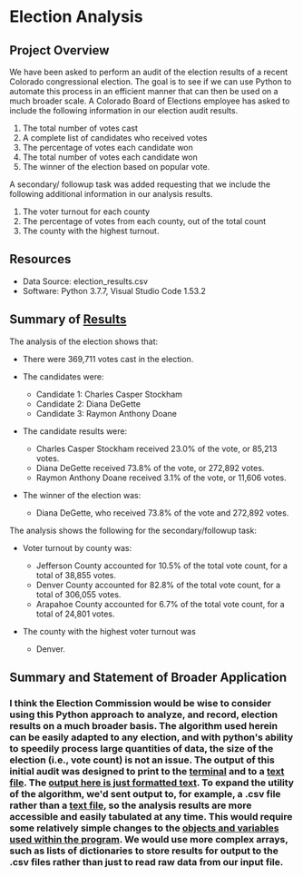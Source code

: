 # Election Analysis

## Project Overview
We have been asked to perform an audit of the election results of a recent Colorado congressional election.  The goal is to see if we can use Python to automate this process in an efficient manner that can then be used on a much broader scale.  A Colorado Board of Elections employee has asked to include the following information in our election audit results.  
 1. The total number of votes cast
 2. A complete list of candidates who received votes
 3. The percentage of votes each candidate won
 4. The total number of votes each candidate won
 5. The winner of the election based on popular vote. 

A secondary/ followup task was added requesting that we include the following additional information in our analysis results.
 1. The voter turnout for each county
 2. The percentage of votes from each county, out of the total count
 3. The county with the highest turnout.

## Resources
- Data Source: election_results.csv
- Software: Python 3.7.7, Visual Studio Code 1.53.2

## Summary of [Results]((Analysis/screenshots/text_output.png))

The analysis of the election shows that:
- There were 369,711 votes cast in the election.

- The candidates were:
    - Candidate 1: Charles Casper Stockham
    - Candidate 2: Diana DeGette
    - Candidate 3: Raymon Anthony Doane

 - The candidate results were:
    - Charles Casper Stockham received 23.0% of the vote, or 85,213 votes.
    - Diana DeGette received 73.8% of the vote, or 272,892 votes.
    - Raymon Anthony Doane received 3.1% of the vote, or 11,606 votes.

  - The winner of the election was:
    -  Diana DeGette, who received 73.8% of the vote and 272,892 votes.


The analysis shows the following for the secondary/followup task:
 - Voter turnout by county was:
    - Jefferson County accounted for 10.5% of the total vote count, for a total of 38,855 votes.
    - Denver County accounted for 82.8% of the total vote count, for a total of 306,055 votes.
    - Arapahoe County accounted for 6.7% of the total vote count, for a total of 24,801 votes.

  - The county with the highest voter turnout was
     -  Denver.


## Summary and Statement of Broader Application

### I think the Election Commission would be wise to consider using this Python approach to analyze, and record, election results on a much broader basis.  The algorithm used herein can be easily adapted to any election, and with python's ability to speedily process large quantities of data, the size of the election (i.e., vote count) is not an issue.  The output of this initial audit was designed to print to the [terminal](Analysis/screenshots/terminal_output.png) and to a [text file](Analysis/screenshots/text_output.png).  The [output here is just formatted text]((Analysis/screenshots/Output_is_formatted_text.png)).  To expand the utility of the algorithm, we'd sent output to, for example, a .csv file rather than a [text file](Analysis/screenshots/text_file_and_variables.png), so the analysis results are more accessible and easily tabulated at any time.  This would require some relatively simple changes to the [objects and variables used within the program](Analysis/screenshots/text_file_and_variables.png).  We would use more complex arrays, such as lists of dictionaries to store results for output to the .csv files rather than just to read raw data from our input file.
